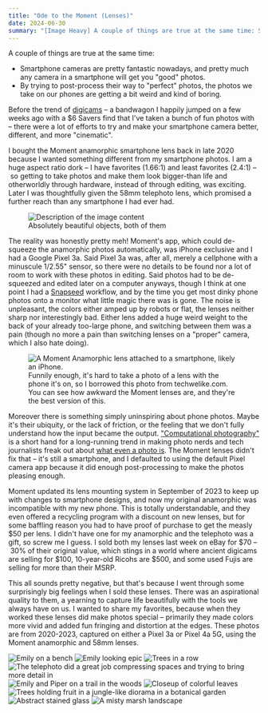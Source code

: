 ```yaml
---
title: "Ode to the Moment (Lenses)"
date: 2024-06-30
summary: "[Image Heavy] A couple of things are true at the same time: Smartphone cameras are pretty fantastic nowadays, and pretty much any camera in a smartphone will get you \"good\" photos, and by trying to post-process their way to \"perfect\" photos, the photos we take on our phones are getting a bit weird and kind of boring."
---
```

A couple of things are true at the same time:

- Smartphone cameras are pretty fantastic nowadays, and pretty much any camera in a smartphone will get you "good" photos.
- By trying to post-process their way to "perfect" photos, the photos we take on our phones are getting a bit weird and kind of boring.

Before the trend of [digicams](https://www.polygon.com/24158881/tiktok-retro-digital-camera-trend) – a bandwagon I happily jumped on a few weeks ago with a $6 Savers find that I've taken a bunch of fun photos with – there were a lot of efforts to try and make your smartphone camera better, different, and more "cinematic".

I bought the Moment anamorphic smartphone lens back in late 2020 because I wanted something different from my smartphone photos. I am a huge aspect ratio dork – I have favorites (1.66:1) and least favorites (2.4:1) – so getting to take photos and make them look bigger-than life and otherworldly through hardware, instead of through editing, was exciting. Later I was thoughtfully given the 58mm telephoto lens, which promised a further reach than any smartphone I had ever had.

<figure>
    <img src="/images/blog/2024-06-30-ode-to-moment/both-moment-lenses.jpg" alt="Description of the image content">
    <figcaption>Absolutely beautiful objects, both of them</figcaption>
</figure>

The reality was honestly pretty meh! Moment's app, which could de-squeeze the anamorphic photos automatically, was iPhone exclusive and I had a Google Pixel 3a. Said Pixel 3a was, after all, merely a cellphone with a minuscule 1/2.55" sensor, so there were no details to be found nor a lot of room to work with these photos in editing. Said photos had to be de-squeezed and edited later on a computer anyways, though I think at one point I had a [Snapseed](https://play.google.com/store/apps/details?id=com.niksoftware.snapseed&hl=en_US) workflow, and by the time you get most dinky phone photos onto a monitor what little magic there was is  gone. The noise is unpleasant, the colors either amped up by robots or flat, the lenses neither sharp nor interestingly bad. Either lens added a huge weird weight to the back of your already too-large phone, and switching between them was a pain (though no more a pain than switching lenses on a "proper" camera, which I also hate doing).

<figure>
    <img src="/images/blog/2024-06-30-ode-to-moment/techwelike_Moment-Anamorphic.jpg" alt="A Moment Anamorphic lens attached to a smartphone, likely an iPhone.">
    <figcaption>Funnily enough, it's hard to take a photo of a lens with the phone it's on, so I borrowed this photo from techwelike.com. You can see how awkward the Moment lenses are, and they're the best version of this.</figcaption>
</figure>

Moreover there is something simply uninspiring about phone photos. Maybe it's their ubiquity, or the lack of friction, or the feeling that we don't fully understand how the input became the output. ["Computational photography"](https://petapixel.com/computational-photography/) is a short hand for a long-running trend in making photo nerds and tech journalists freak out about [what even a photo is](https://www.theverge.com/2023/10/7/23906753/google-pixel-8-pro-photo-editing-tools-ai). The Moment lenses didn't fix that – it's still a smartphone, and I defaulted to using the default Pixel camera app because it did enough post-processing to make the photos pleasing enough.

Moment updated its lens mounting system in September of 2023 to keep up with changes to smartphone designs, and now my original anamorphic was incompatible with my new phone. This is totally understandable, and they even offered a recycling program with a discount on new lenses, but for some baffling reason you had to have proof of purchase to get the measly $50 per lens. I didn't have one for my anamorphic and the telephoto was a gift, so screw me I guess. I sold both my lenses last week on eBay for $70 – 30% of their original value, which stings in a world where ancient digicams are selling for $100, 10-year-old Ricohs are $500, and some used Fujis are selling for more than their MSRP.

This all sounds pretty negative, but that's because I went through some surprisingly big feelings when I sold these lenses. There was an aspirational quality to them, a yearning to capture life beautifully with the tools we always have on us. I wanted to share my favorites, because when they worked these lenses did make photos special – primarily they made colors more vivid and added fun fringing and distortion at the edges. These photos are from 2020-2023, captured on either a Pixel 3a or Pixel 4a 5G, using the Moment anamorphic and 58mm lenses.

![Emily on a bench](/images/blog/2024-06-30-ode-to-moment/IMG_20201106_144830-01.jpg "Emily on a bench near a pond, love the punchier colors")
![Emily looking epic](/images/blog/2024-06-30-ode-to-moment/IMG_20201108_150533-01.jpg "Emily looking epic because I asked her to so I could show off the lens flares")
![Trees in a row](/images/blog/2024-06-30-ode-to-moment/IMG_20201120_104550-01.jpg "Love the barrel distortion on the trees at the edges of the anamorphic frame")
![The telephoto did a great job compressing spaces and trying to bring more detail in](/images/blog/2024-06-30-ode-to-moment/IMG_20210514_155243.jpg "The telephoto did a great job compressing spaces and trying to bring more detail in")
![Emily and Piper on a trail in the woods](/images/blog/2024-06-30-ode-to-moment/PXL_20210610_202327804.jpg "I loved using the anamorphic for taller portraits - Emily and Piper get placed so well with all that headroom")
![Closeup of colorful leaves](/images/blog/2024-06-30-ode-to-moment/PXL_20220320_174542689.jpg "Brought the lenses to a botanical garden in the dead of winter and it was a blast")
![Trees holding fruit in a jungle-like diorama in a botanical garden](/images/blog/2024-06-30-ode-to-moment/PXL_20220320_180400603.jpg "Again at the botanical garden, I love the depth of layers in this shot")
![Abstract stained glass](/images/blog/2024-06-30-ode-to-moment/PXL_20220320_181722787.jpg "I don't usually take photos like this, but the tele made them more interesting than a standard phone lens")
![A misty marsh landscape](/images/blog/2024-06-30-ode-to-moment/PXL_20230604_182026401.jpg "I love a giant, lonely landscape. This is peak Ethan photo.")